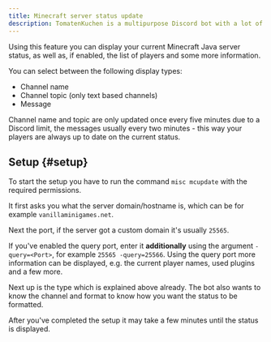 ```yaml
---
title: Minecraft server status update
description: TomatenKuchen is a multipurpose Discord bot with a lot of features. Display the current status of a Minecraft server in a channel name or topic, or in a message.
---
```


Using this feature you can display your current Minecraft Java server status, as well as, if enabled, the list of players and some more information.

You can select between the following display types:
- Channel name
- Channel topic (only text based channels)
- Message

Channel name and topic are only updated once every five minutes due to a Discord limit, the messages usually every two minutes - this way your players are always up to date on the current status.

## Setup {#setup}

To start the setup you have to run the command `misc mcupdate` with the required permissions.

It first asks you what the server domain/hostname is, which can be for example `vanillaminigames.net`.

Next the port, if the server got a custom domain it's usually `25565`.

If you've enabled the query port, enter it **additionally** using the argument `-query=<Port>`, for example `25565 -query=25566`.
Using the query port more information can be displayed, e.g. the current player names, used plugins and a few more.

Next up is the type which is explained above already.
The bot also wants to know the channel and format to know how you want the status to be formatted.

After you've completed the setup it may take a few minutes until the status is displayed.

